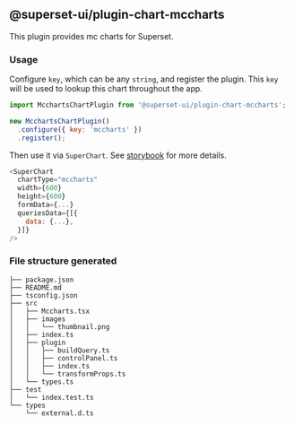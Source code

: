 ## @superset-ui/plugin-chart-mccharts



This plugin provides mc charts for Superset.

### Usage

Configure `key`, which can be any `string`, and register the plugin. This `key` will be used to lookup this chart throughout the app.

```js
import McchartsChartPlugin from '@superset-ui/plugin-chart-mccharts';

new McchartsChartPlugin()
  .configure({ key: 'mccharts' })
  .register();
```

Then use it via `SuperChart`. See [storybook](https://apache-superset.github.io/superset-ui/?selectedKind=plugin-chart-mccharts) for more details.

```js
<SuperChart
  chartType="mccharts"
  width={600}
  height={600}
  formData={...}
  queriesData={[{
    data: {...},
  }]}
/>
```

### File structure generated

```
├── package.json
├── README.md
├── tsconfig.json
├── src
│   ├── Mccharts.tsx
│   ├── images
│   │   └── thumbnail.png
│   ├── index.ts
│   ├── plugin
│   │   ├── buildQuery.ts
│   │   ├── controlPanel.ts
│   │   ├── index.ts
│   │   └── transformProps.ts
│   └── types.ts
├── test
│   └── index.test.ts
└── types
    └── external.d.ts
```